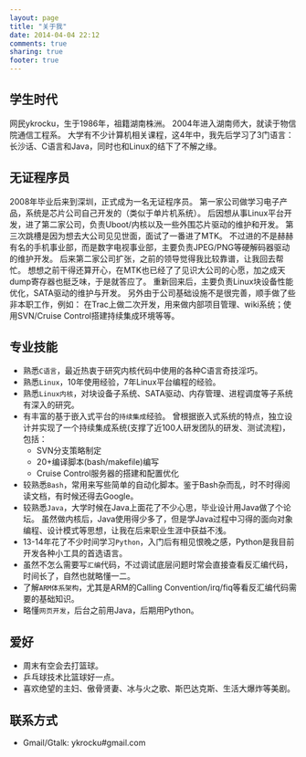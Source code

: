```yaml
---
layout: page
title: "关于我"
date: 2014-04-04 22:12
comments: true
sharing: true
footer: true
---
```


## 学生时代
网民ykrocku，生于1986年，祖籍湖南株洲。
2004年进入湖南师大，就读于物信院通信工程系。
大学有不少计算机相关课程，这4年中，我先后学习了3门语言：长沙话、C语言和Java，同时也和Linux的结下了不解之缘。

## 无证程序员
2008年毕业后来到深圳，正式成为一名无证程序员。
第一家公司做学习电子产品，系统是芯片公司自己开发的（类似于单片机系统）。
后因想从事Linux平台开发，进了第二家公司，负责Uboot/内核以及一些外围芯片驱动的维护和开发。
第三次跳槽是因为想去大公司见见世面，面试了一番进了MTK。
不过进的不是赫赫有名的手机事业部，而是数字电视事业部，主要负责JPEG/PNG等硬解码器驱动的维护开发。
后来第二家公司扩张，之前的领导觉得我比较靠谱，让我回去帮忙。
想想之前干得还算开心，在MTK也已经了了见识大公司的心愿，加之成天dump寄存器也挺乏味，于是就答应了。
重新回来后，主要负责Linux块设备性能优化，SATA驱动的维护与开发。
另外由于公司基础设施不是很完善，顺手做了些非本职工作，例如：
在Trac上做二次开发，用来做内部项目管理、wiki系统；使用SVN/Cruise Control搭建持续集成环境等等。

## 专业技能
* 熟悉`C语言`，最近热衷于研究内核代码中使用的各种C语言奇技淫巧。
* 熟悉`Linux`，10年使用经验，7年Linux平台编程的经验。
* 熟悉`Linux内核`，对块设备子系统、SATA驱动、内存管理、进程调度等子系统有深入的研究。
* 有丰富的基于嵌入式平台的`持续集成`经验。
    曾根据嵌入式系统的特点，独立设计并实现了一个持续集成系统(支撑了近100人研发团队的研发、测试流程)，包括：
    * SVN分支策略制定
    * 20+编译脚本(bash/makefile)编写
    * Cruise Control服务器的搭建和配置优化
* 较熟悉`Bash`，常用来写些简单的自动化脚本。鉴于Bash杂而乱，时不时得阅读文档，有时候还得去Google。
* 较熟悉`Java`，大学时候在Java上面花了不少心思，毕业设计用Java做了个论坛。
  虽然做内核后，Java使用得少多了，但是学Java过程中习得的面向对象编程、设计模式等思想，让我在后来职业生涯中获益不浅。
* 13-14年花了不少时间学习`Python`，入门后有相见恨晚之感，Python是我目前开发各种小工具的首选语言。
* 虽然不怎么需要写`汇编`代码，不过调试底层问题时常会直接查看反汇编代码，时间长了，自然也就略懂一二。
* 了解`ARM体系架构`，尤其是ARM的Calling Convention/irq/fiq等看反汇编代码需要的基础知识。
* 略懂`网页开发`，后台之前用Java，后期用Python。

## 爱好
* 周末有空会去打篮球。
* 乒乓球技术比篮球好一点。
* 喜欢绝望的主妇、傲骨贤妻、冰与火之歌、斯巴达克斯、生活大爆炸等美剧。

## 联系方式
* Gmail/Gtalk:	ykrocku#gmail.com

